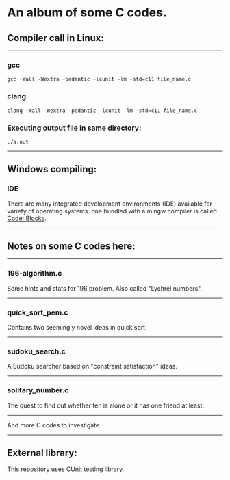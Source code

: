 # An album of some C codes.

## Compiler call in Linux:
***

### gcc 
```
gcc -Wall -Wextra -pedantic -lcunit -lm -std=c11 file_name.c
```
### clang
```
clang -Wall -Wextra -pedantic -lcunit -lm -std=c11 file_name.c
```
### Executing output file in same directory:
```
./a.out
```
***

## Windows compiling:
### IDE
There are many integrated development environments (IDE) available for variety of operating systems. one bundled with a mingw compiler is called [Code::Blocks](https://www.codeblocks.org/downloads/binaries/).

***
## Notes on some C codes here:
***
### 196-algorithm.c
Some hints and stats for 196 problem. Also called "Lychrel numbers".

***
### quick_sort_pem.c
Contains two seemingly novel ideas in quick sort.

***
### sudoku_search.c
A Sudoku searcher based on "constraint satisfaction" ideas.

***
### solitary_number.c
The quest to find out whether ten is alone or it has one friend at least.

***
And more C codes to investigate.

***
## External library:
This repository uses [CUnit](http://cunit.sourceforge.net/) testing library.

